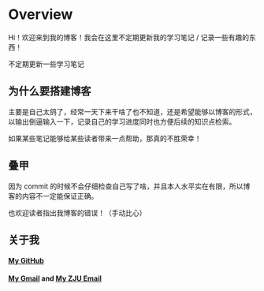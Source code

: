 # Overview

Hi！欢迎来到我的博客！我会在这里不定期更新我的学习笔记 / 记录一些有趣的东西！

不定期更新一些学习笔记

## 为什么要搭建博客
主要是自己太鸽了，经常一天下来干啥了也不知道，还是希望能够以博客的形式，以输出倒逼输入一下，记录自己的学习进度同时也方便后续的知识点检索。

如果某些笔记能够给某些读者带来一点帮助，那真的不胜荣幸！

## 叠甲
因为 commit 的时候不会仔细检查自己写了啥，并且本人水平实在有限，所以博客的内容不一定能保证正确。

也欢迎读者指出我博客的错误！（手动比心）

## 关于我
####  [My GitHub](https://github.com/Clovers2333)

####  [My Gmail](mailto:clovers2333@gmail.com)   and [My ZJU Email](mailto:clovers233@zju.edu.cn)